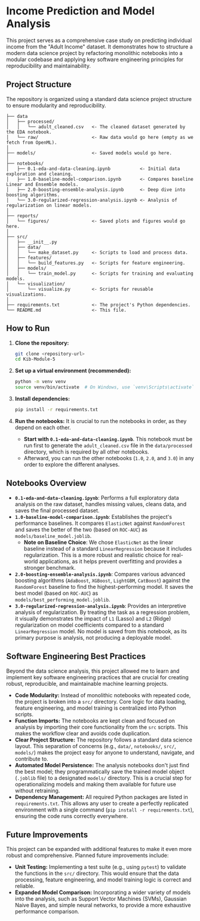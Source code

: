 # Income Prediction and Model Analysis

This project serves as a comprehensive case study on predicting individual income from the "Adult Income" dataset. It demonstrates how to structure a modern data science project by refactoring monolithic notebooks into a modular codebase and applying key software engineering principles for reproducibility and maintainability.

## Project Structure

The repository is organized using a standard data science project structure to ensure modularity and reproducibility.

```
├── data
│   ├── processed/
│   │   └── adult_cleaned.csv   <- The cleaned dataset generated by the EDA notebook.
│   └── raw/                    <- Raw data would go here (empty as we fetch from OpenML).
│
├── models/                     <- Saved models would go here.
│
├── notebooks/
│   ├── 0.1-eda-and-data-cleaning.ipynb           <- Initial data exploration and cleaning.
│   ├── 1.0-baseline-model-comparison.ipynb       <- Compares baseline Linear and Ensemble models.
│   ├── 2.0-boosting-ensemble-analysis.ipynb      <- Deep dive into boosting algorithms.
│   └── 3.0-regularized-regression-analysis.ipynb <- Analysis of regularization on linear models.
│
├── reports/
│   └── figures/                <- Saved plots and figures would go here.
│
├── src/
│   ├── __init__.py
│   ├── data/
│   │   └── make_dataset.py     <- Scripts to load and process data.
│   ├── features/
│   │   └── build_features.py   <- Scripts for feature engineering.
│   ├── models/
│   │   └── train_model.py      <- Scripts for training and evaluating models.
│   └── visualization/
│       └── visualize.py        <- Scripts for reusable visualizations.
│
├── requirements.txt            <- The project's Python dependencies.
└── README.md                   <- This file.
```

## How to Run

1.  **Clone the repository:**
    ```bash
    git clone <repository-url>
    cd Kib-Module-5
    ```

2.  **Set up a virtual environment (recommended):**
    ```bash
    python -m venv venv
    source venv/bin/activate  # On Windows, use `venv\Scripts\activate`
    ```

3.  **Install dependencies:**
    ```bash
    pip install -r requirements.txt
    ```

4.  **Run the notebooks:**
    It is crucial to run the notebooks in order, as they depend on each other.
    
    -   **Start with `0.1-eda-and-data-cleaning.ipynb`**. This notebook must be run first to generate the `adult_cleaned.csv` file in the `data/processed` directory, which is required by all other notebooks.
    -   Afterward, you can run the other notebooks (`1.0`, `2.0`, and `3.0`) in any order to explore the different analyses.

## Notebooks Overview

-   **`0.1-eda-and-data-cleaning.ipynb`**: Performs a full exploratory data analysis on the raw dataset, handles missing values, cleans data, and saves the final processed dataset.
-   **`1.0-baseline-model-comparison.ipynb`**: Establishes the project's performance baselines. It compares `ElasticNet` against `RandomForest` and saves the better of the two (based on `ROC-AUC`) as `models/baseline_model.joblib`.
    -   **Note on Baseline Choice**: We chose `ElasticNet` as the linear baseline instead of a standard `LinearRegression` because it includes regularization. This is a more robust and realistic choice for real-world applications, as it helps prevent overfitting and provides a stronger benchmark.
-   **`2.0-boosting-ensemble-analysis.ipynb`**: Compares various advanced boosting algorithms (`AdaBoost`, `XGBoost`, `LightGBM`, `CatBoost`) against the `RandomForest` baseline to find the highest-performing model. It saves the best model (based on `ROC-AUC`) as `models/best_performing_model.joblib`.
-   **`3.0-regularized-regression-analysis.ipynb`**: Provides an interpretive analysis of regularization. By treating the task as a regression problem, it visually demonstrates the impact of `L1` (Lasso) and `L2` (Ridge) regularization on model coefficients compared to a standard `LinearRegression` model. No model is saved from this notebook, as its primary purpose is analysis, not producing a deployable model.

## Software Engineering Best Practices

Beyond the data science analysis, this project allowed me to learn and implement key software engineering practices that are crucial for creating robust, reproducible, and maintainable machine learning projects.

-   **Code Modularity:** Instead of monolithic notebooks with repeated code, the project is broken into a `src/` directory. Core logic for data loading, feature engineering, and model training is centralized into Python scripts.
-   **Function Imports:** The notebooks are kept clean and focused on analysis by importing their core functionality from the `src` scripts. This makes the workflow clear and avoids code duplication.
-   **Clear Project Structure:** The repository follows a standard data science layout. This separation of concerns (e.g., `data/`, `notebooks/`, `src/`, `models/`) makes the project easy for anyone to understand, navigate, and contribute to.
-   **Automated Model Persistence:** The analysis notebooks don't just find the best model; they programmatically save the trained model object (`.joblib` file) to a designated `models/` directory. This is a crucial step for operationalizing models and making them available for future use without retraining.
-   **Dependency Management:** All required Python packages are listed in `requirements.txt`. This allows any user to create a perfectly replicated environment with a single command (`pip install -r requirements.txt`), ensuring the code runs correctly everywhere.

## Future Improvements

This project can be expanded with additional features to make it even more robust and comprehensive. Planned future improvements include:

-   **Unit Testing:** Implementing a test suite (e.g., using `pytest`) to validate the functions in the `src/` directory. This would ensure that the data processing, feature engineering, and model training logic is correct and reliable.
-   **Expanded Model Comparison:** Incorporating a wider variety of models into the analysis, such as Support Vector Machines (SVMs), Gaussian Naive Bayes, and simple neural networks, to provide a more exhaustive performance comparison.